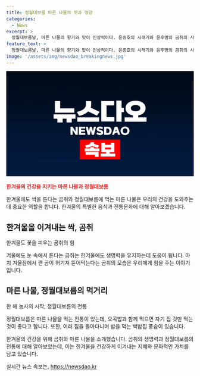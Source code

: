 ```yaml
---
title: 정월대보름 마른 나물의 맛과 영양
categories:
  - News
excerpt: >
  정월대보름날, 마른 나물의 향기와 맛이 인상적이다. 윤종호의 시래기와 윤후명의 곰취의 사랑에서 나오는 마른 나물의 의미와 입춘우수의 변화를 살펴보며, 정월대보름 전후의 뜻 깊은 의식과 관습을 소개한다. 한 해 농사의 시작을 의미하는 이날, 오곡밥과 다양한 나물을 먹음으로써 풍요로운 한 해를 기원하는 인상적인 전통이다. 
feature_text: >
  정월대보름날, 마른 나물의 향기와 맛이 인상적이다. 윤종호의 시래기와 윤후명의 곰취의 사랑에서 나오는 마른 나물의 의미와 입춘우수의 변화를 살펴보며, 정월대보름 전후의 뜻 깊은 의식과 관습을 소개한다. 한 해 농사의 시작을 의미하는 이날, 오곡밥과 다양한 나물을 먹음으로써 풍요로운 한 해를 기원하는 인상적인 전통이다. 
image: '/assets/img/newsdao_breakingnews.jpg'
---
```


<p><img src="/assets/img/newsdao_breakingnews.jpg" alt="firstkoreanews 속보" /></p>

<p><b><span style="color: #ee2323;">한겨울의 건강을 지키는 마른 나물과 정월대보름</span></b></p>

<p data-ke-size="size16"></p>

<p>한겨울에도 싹을 튼다는 곰취와 정월대보름에 먹는 마른 나물은 우리의 건강을 도와주는데 중요한 역할을 합니다. 한겨울의 특별한 음식과 전통문화에 대해 알아보겠습니다.</p>

<h2 data-ke-size="size26">한겨울을 이겨내는 싹, 곰취</h2>

<p data-ke-size="size16">한겨울도 꽃을 피우는 곰취의 힘</p>

<p>겨울에도 눈 속에서 튼다는 곰취는 한겨울에도 생명력을 유지하는데 도움이 됩니다. 마치 겨울잠에서 깬 곰이 허기져 뜯어먹는다는 곰취의 모습은 우리에게 힘을 주는 이야기입니다.</p>

<h2 data-ke-size="size26">마른 나물, 정월대보름의 먹거리</h2>

<p data-ke-size="size16">한 해 농사의 시작, 정월대보름의 전통</p>

<p>정월대보름은 마른 나물을 먹는 전통이 있는데, 오곡밥과 함께 먹으면 자기 집 것만 먹는 것이 좋다고 합니다. 또한, 여러 집을 돌아다니며 밥을 먹는 백밥집 풍습이 있습니다.</p>

<p>한겨울의 건강을 위해 곰취와 마른 나물을 소개했습니다. 곰취의 생명력과 정월대보름의 전통에 대해 알아보았는데, 이는 한겨울을 건강하게 이겨내는 지혜와 문화적인 가치를 담고 있습니다.</p>
실시간 뉴스 속보는, <a href="https://newsdao.kr" rel="dofollow">https://newsdao.kr</a>



